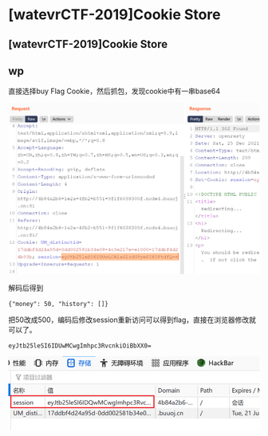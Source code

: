 # \[watevrCTF-2019]Cookie Store

## \[watevrCTF-2019]Cookie Store

## wp

直接选择buy Flag Cookie，然后抓包，发现cookie中有一串base64

![](<../.gitbook/assets/image (28) (1).png>)



解码后得到

```
{"money": 50, "history": []}
```

把50改成500，编码后修改session重新访问可以得到flag，直接在浏览器修改就可以了。

```
eyJtb25leSI6IDUwMCwgImhpc3RvcnkiOiBbXX0=
```

![](<../.gitbook/assets/image (9).png>)
